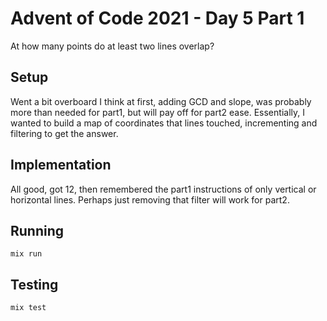 # Advent of Code 2021 - Day 5 Part 1

At how many points do at least two lines overlap?

## Setup

Went a bit overboard I think at first, adding GCD and slope, was probably
more than needed for part1, but will pay off for part2 ease. Essentially,
I wanted to build a map of coordinates that lines touched, incrementing and
filtering to get the answer.

## Implementation

All good, got 12, then remembered the part1 instructions of only vertical or
horizontal lines. Perhaps just removing that filter will work for part2.

## Running

`mix run`

## Testing

`mix test`
